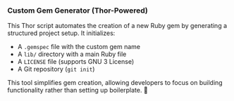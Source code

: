 ### **Custom Gem Generator (Thor-Powered)**

This Thor script automates the creation of a new Ruby gem by generating a structured project setup. It initializes:

- A `.gemspec` file with the custom gem name
- A `lib/` directory with a main Ruby file
- A `LICENSE` file (supports GNU 3 License)
- A Git repository (`git init`)

This tool simplifies gem creation, allowing developers to focus on building functionality rather than setting up boilerplate. 🚀
